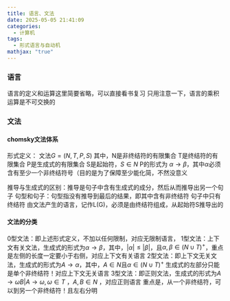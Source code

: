 ```yaml
---
title: 语言、文法
date: 2025-05-05 21:41:09
categories:
  - 计算机
tags:
  - 形式语言与自动机
mathjax: "true"
---
```


### 语言
语言的定义和运算这里简要省略，可以直接看书复习
只用注意一下，语言的乘积运算是不可交换的
### 文法
#### chomsky文法体系
形式定义： 文法$G = (N,T,P,S)$
其中，N是非终结符的有限集合
T是终结符的有限集合
P是生成式的有限集合
S是起始符，$S\in N$ 
P的形式为 $\alpha \rightarrow \beta$，其中$\alpha$必须含有至少一个非终结符号（目的是为了保障至少能化简，不然没意义

推导与生成式的区别：推导是句子中含有生成式的成分，然后从而推导出另一个句子
句型和句子：句型指没有推导到最后的结果，即其中含有非终结符
句子中只有终结符
由文法产生的语言，记作L(G)，必须是由终结符组成，从起始符S推导出的

#### 文法的分类
0型文法：即上述形式定义，不加以任何限制，对应无限制语言，
1型文法：上下文有关文法，生成式的形式为$\alpha \rightarrow \beta$，其中，$|\alpha|\leq |\beta|$，且$\alpha ,\beta\in (N\cup T)^+$，重点是左侧的长度一定要小于右侧，对应上下文有关语言
2型文法：即上下文无关文法，生成式的形式为$A \rightarrow \alpha$，其中，$A\in N$且$\alpha \in (N\cup T)^+$
生成式的左部分只能是单个非终结符！对应上下文无关语言
3型文法：即正则文法，生成式的形式为$A\rightarrow \omega B|A\rightarrow \omega,\omega \in T$ ，$A,B\in N$ ，对应正则语言
重点是，从一个非终结符，可以到另一个非终结符！且左右分明






